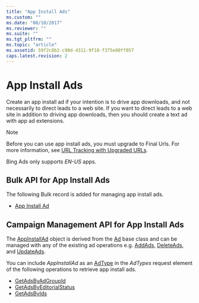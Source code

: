 ```yaml
---
title: "App Install Ads"
ms.custom: ""
ms.date: "08/10/2017"
ms.reviewer: ""
ms.suite: ""
ms.tgt_pltfrm: ""
ms.topic: "article"
ms.assetid: 59f2c8b2-c90d-4311-9f18-f375e00ff057
caps.latest.revision: 2
---
```

# App Install Ads
Create an app install ad if your intention is to drive app downloads, and not necessarily to direct leads to a web site. If you want to direct leads to a web site in addition to driving app downloads, then you should create a text ad with app ad extensions.

> [!NOTE]
> Before you can use app install ads, you must upgrade to Final Urls. For more information, see [URL Tracking with Upgraded URLs](~/concepts/url-tracking-with-upgraded-urls.md).
>
> Bing Ads only supports *EN-US* apps.

## <a name="bulk"></a>Bulk API for App Install Ads
The following Bulk record is added for managing app install ads.
* [App Install Ad](~/bulk-api/app-install-ad.md)

## <a name="campaign"></a>Campaign Management API for App Install Ads
The [AppInstallAd](~/campaign-api/appinstallad-data-object.md) object is derived from the [Ad](~/campaign-api/ad-data-object.md) base class and can be managed with any of the existing ad operations e.g. [AddAds](~/campaign-api/addads-service-operation.md), [DeleteAds](~/campaign-api/deleteads-service-operation.md), and [UpdateAds](~/campaign-api/updateads-service-operation.md). 

You can include *AppInstallAd* as an [AdType](~/campaign-api/adtype-value-set.md) in the *AdTypes* request element of the following operations to retrieve app install ads.
* [GetAdsByAdGroupId](~/campaign-api/getadsbyadgroupid-service-operation.md)
* [GetAdsByEditorialStatus](~/campaign-api/getadsbyeditorialstatus-service-operation.md)
* [GetAdsByIds](~/campaign-api/getadsbyids-service-operation.md)
